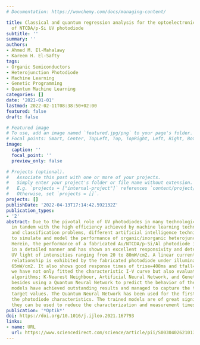 ```yaml
---
# Documentation: https://wowchemy.com/docs/managing-content/

title: Classical and quantum regression analysis for the optoelectronic performance
  of NTCDA/p-Si UV photodiode
subtitle: ''
summary: ''
authors:
- Ahmed M. El-Mahalawy
- Kareem H. El-Safty
tags:
- Organic Semiconductors
- Heterojunction Photodiode
- Machine Learning
- Genetic Programming
- Quantum Machine Learning
categories: []
date: '2021-01-01'
lastmod: 2022-02-11T08:38:50+02:00
featured: false
draft: false

# Featured image
# To use, add an image named `featured.jpg/png` to your page's folder.
# Focal points: Smart, Center, TopLeft, Top, TopRight, Left, Right, BottomLeft, Bottom, BottomRight.
image:
  caption: ''
  focal_point: ''
  preview_only: false

# Projects (optional).
#   Associate this post with one or more of your projects.
#   Simply enter your project's folder or file name without extension.
#   E.g. `projects = ["internal-project"]` references `content/project/deep-learning/index.md`.
#   Otherwise, set `projects = []`.
projects: []
publishDate: '2022-04-13T17:14:42.592132Z'
publication_types:
- '2'
abstract: Due to the pivotal role of UV photodiodes in many technological applications
  in tandem with the high efficiency achieved by machine learning techniques in regression
  and classification problems, different artificial intelligence techniques are adopted
  to simulate and model the performance of organic/inorganic heterojunction UV photodiode.
  Herein, the performance of a fabricated Au/NTCDA/p-Si/Al photodiode is explained
  in a detailed manner and has shown an excellent responsivity and detectivity for
  UV light of intensities ranging from 20 to 80mW/cm2. A linear current–irradiance
  relationship is exhibited by the fabricated photodiode under illumination up to
  65mW/cm2. It also shows good response times of trise=408ms and tfall=490ms. Furthermore,
  we have not only fitted the characteristic I-V curve but also evaluated three classical
  algorithms; K-Nearest Neighbour, Artificial Neural Network, and Genetic Programming
  besides using a Quantum Neural Network to predict the behavior of the device. The
  models have achieved outstanding results and managed to capture the trend of the
  target values. The Quantum Neural Network has been used for the first time to model
  the photodiode characteristics. The trained models are of great significance since
  they can be used to reduce the characterization and measurement times.
publication: '*Optik*'
doi: https://doi.org/10.1016/j.ijleo.2021.167793
links:
- name: URL
  url: https://www.sciencedirect.com/science/article/pii/S0030402621013826
---
```

